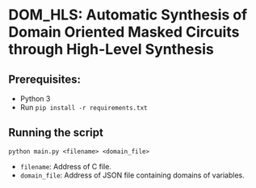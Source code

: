 # DOM_HLS:  Automatic Synthesis of Domain Oriented Masked Circuits through High-Level Synthesis
## Prerequisites: 
- Python 3
- Run `pip install -r requirements.txt`

## Running the script
`python main.py <filename> <domain_file>`
- `filename`: Address of C file.
- `domain_file`: Address of JSON file containing domains of variables. 
